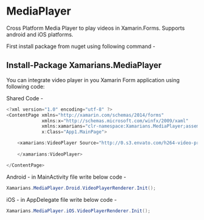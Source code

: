 # MediaPlayer
Cross Platform Media Player to play videos in Xamarin.Forms. Supports android and iOS platforms.

First install package from nuget using following command -
## Install-Package Xamarians.MediaPlayer

You can integrate video player in you Xamarin Form application using following code:

 Shared Code -
 
```c#
<?xml version="1.0" encoding="utf-8" ?>
<ContentPage xmlns="http://xamarin.com/schemas/2014/forms"
             xmlns:x="http://schemas.microsoft.com/winfx/2009/xaml"
             xmlns:xamarians="clr-namespace:Xamarians.MediaPlayer;assembly=Xamarians.MediaPlayer"
             x:Class="App1.MainPage">

    <xamarians:VideoPlayer Source="http://0.s3.envato.com/h264-video-previews/80fad324-9db4-11e3-bf3d-0050569255a8/490527.mp4" AutoPlay="True">
        
    </xamarians:VideoPlayer>

</ContentPage>
```

Android - in MainActivity file write below code -
```c#
Xamarians.MediaPlayer.Droid.VideoPlayerRenderer.Init();
```

iOS - in AppDelegate file write below code -
```c#
Xamarians.MediaPlayer.iOS.VideoPlayerRenderer.Init();
```
